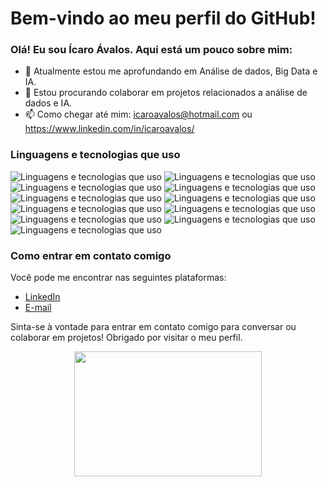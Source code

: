# Bem-vindo ao meu perfil do GitHub!

### Olá! Eu sou Ícaro Ávalos. Aqui está um pouco sobre mim:

- 🔭 Atualmente estou me aprofundando em Análise de dados, Big Data e IA.
- 🌱 Estou procurando colaborar em projetos relacionados a análise de dados e IA.
- 📫 Como chegar até mim: icaroavalos@hotmail.com ou https://www.linkedin.com/in/icaroavalos/

### Linguagens e tecnologias que uso

![Linguagens e tecnologias que uso](https://img.shields.io/badge/-Python-blue)
![Linguagens e tecnologias que uso](https://img.shields.io/badge/-Powerbi-yellow)
![Linguagens e tecnologias que uso](https://img.shields.io/badge/-SQL%20%7C%20NoSQL-yellowgreen)
![Linguagens e tecnologias que uso](https://img.shields.io/badge/-Excel-green)
![Linguagens e tecnologias que uso](https://img.shields.io/badge/-MySQL-blue)
![Linguagens e tecnologias que uso](https://img.shields.io/badge/-Postgres-blue)
![Linguagens e tecnologias que uso](https://img.shields.io/badge/-MongoDB-green)
![Linguagens e tecnologias que uso](https://img.shields.io/badge/-ETL-yellow)
![Linguagens e tecnologias que uso](https://img.shields.io/badge/-ELT-yellow)
![Linguagens e tecnologias que uso](https://img.shields.io/badge/-Data%20Warehouse-blueviolet)
![Linguagens e tecnologias que uso](https://img.shields.io/badge/-Data%20Lake-brightgreen)

### Como entrar em contato comigo

Você pode me encontrar nas seguintes plataformas:

- [LinkedIn](https://www.linkedin.com/in/icaroavalos/)
- [E-mail](mailto:icaroavalos@hotmail.com)

Sinta-se à vontade para entrar em contato comigo para conversar ou colaborar em projetos! Obrigado por visitar o meu perfil.

<p align="center">
  <img src="https://github.com/abhisheknaiidu/abhisheknaiidu/raw/master/code.gif?raw=true" width="300" height="200" />
</p>
